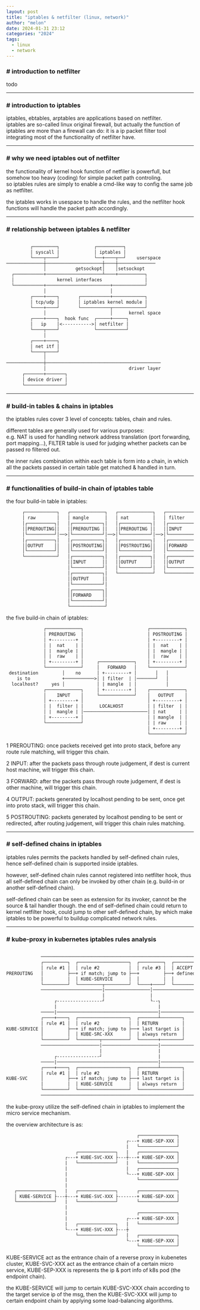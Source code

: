 ```yaml
---
layout: post
title: "iptables & netfilter (linux, network)"
author: "melon"
date: 2024-01-31 23:12
categories: "2024"
tags:
  - linux
  - network
---
```


### # introduction to netfilter
todo

<hr>

### # introduction to iptables
iptables, ebtables, arptables are applications based on netfilter.  
iptables are so-called linux original firewall, but actually the function of iptables
are more than a firewall can do: it is a ip packet filter tool integrating most
of the functionality of netfilter have.

<hr>

### # why we need iptables out of netfilter
the functionality of kernel hook function of netfiler is powerfull, but somehow too heavy
(coding) for simple packet path controling.  
so iptables rules are simply to enable a cmd-like way to config the same job as netfilter.

the iptables works in usespace to handle the rules, and the netfilter hook functions will
handle the packet path accordingly.

<hr>

### # relationship between iptables & netfilter 
```txt

         ┌─────────┐             ┌──────────┐
         │ syscall │             │ iptables │
         └────┬────┘             └──+────┬──┘    userspace
──────────────┼─────────────────────┼────┼──────────────
              │           getsockopt│    │setsockopt
  ┌───────────+─────────────────────┴────+──────────┐
  │                kernel interfaces                │
  └───────────+────────────────────────+────────────┘
              │                        │
         ┌────+────┐       ┌───────────+────────────┐
         │ tcp/udp │       │ iptables kernel module │
         └────+────┘       └───────────┬────────────┘
              │                        │      kernel space
         ┌────+────┐  hook func  ┌─────+─────┐
         │   ip    │<----------->│ netfilter │
         └────┬────┘             └───────────┘
              │
         ┌────+────┐
         │ net itf │
         └────┬────┘
              │
──────────────┼───────────────────────────────────────────
              │                               driver layer
      ┌───────+───────┐
      │ device driver │
      └───────────────┘
```

<hr>

### # build-in tables & chains in iptables
the iptables rules cover 3 level of concepts: tables, chain and rules.

different tables are generally used for various purposes:  
e.g. NAT is used for handling network address translation (port forwarding, port mapping\.\.\.),
FILTER table is used for judging whether packets can be passed ro filtered out.

the inner rules combination within each table is form into a chain, in which all the packets
passed in certain table get matched & handled in turn.

<hr>

### # functionalities of build-in chain of iptables table
the four build-in table in iptables:
```txt
      ┌────────────┐   ┌─────────────┐   ┌─────────────┐   ┌─────────────┐
      │ raw        │   │ mangle      │   │ nat         │   │ filter      │
      │┌──────────┐│   │┌───────────┐│   │┌───────────┐│   │┌───────────┐│
      ││PREROUTING││   ││PREROUTING ││   ││PREROUTING ││   ││INPUT      ││
      │└──────────┘│──>│└───────────┘│──>│└───────────┘│──>│└───────────┘│
      │┌──────────┐│   │┌───────────┐│   │┌───────────┐│   │┌───────────┐│
      ││OUTPUT    ││   ││POSTROUTING││   ││POSTROUTING││   ││FORWARD    ││
      │└──────────┘│   │└───────────┘│   │└───────────┘│   │└───────────┘│
      └────────────┘   │┌───────────┐│   │┌───────────┐│   │┌───────────┐│
                       ││INPUT      ││   ││OUTPUT     ││   ││OUTPUT     ││
                       │└───────────┘│   │└───────────┘│   │└───────────┘│
                       │┌───────────┐│   └─────────────┘   └─────────────┘
                       ││OUTPUT     ││
                       │└───────────┘│
                       │┌───────────┐│
                       ││FORWARD    ││
                       │└───────────┘│
                       └─────────────┘
```

the five build-in chain of iptables:
```txt
              ┌─────────────┐                        ┌─────────────┐
              │ PREROUTING  │                        │ POSTROUTING │
              │ +---------+ │                        │ +---------+ │
              │ |  nat    | │                        │ |  nat    | │
              │ |  mangle | │                        │ |  mangle | │
              │ |  raw    | │                        │ |  raw    | │
              │ +---------+ │     ┌─────────────┐    │ +---------+ │
              └─────────────┘     │   FORWARD   │    └─────────────┘
 destination         │    no      │ +---------+ │       │   │
    is to            +───────────>│ | filter  | │───────┘   │
  localhost?     yes │            │ | mangle  | │           │
              ┌─────────────┐     │ +---------+ │    ┌─────────────┐
              │    INPUT    │     └─────────────┘    │   OUTPUT    │
              │ +---------+ │                        │ +---------+ │
              │ |  filter | │      LOCALHOST         │ | filter  | │
              │ |  mangle | │────────────────────────│ | nat     | │
              │ +---------+ │                        │ | mangle  | │
              └─────────────┘                        │ | raw     | │
                                                     │ +---------+ │
                                                     └─────────────┘
```
1 PREROUTING: once packets received get into proto stack, before any route rule matching,
will trigger this chain.

2 INPUT: after the packets pass through route judgement, if dest is current host machine,
will trigger this chain.

3 FORWARD: after the packets pass through route judgement, if dest is other machine,
will trigger this chain.

4 OUTPUT: packets generated by localhost pending to be sent, once get into proto stack,
will trigger this chain.

5 POSTROUTING: packets generated by localhost pending to be sent or redirected,
after routing judgement, will trigger this chain rules matching.

<hr>

### # self-defined chains in iptables
iptables rules permits the packets handled by self-defined chain rules, hence self-defined
chain is supported inside iptables.

however, self-defined chain rules cannot registered into netfilter hook, thus all self-defined
chain can only be invoked by other chain (e.g. build-in or another self-defined chain).

self-defined chain can be seen as extension for its invoker, cannot be the source & tail handler though.
the end of self-defined chain could return to kernel netfilter hook, could jump to other self-defined
chain, by which make iptables to be powerful to buildup complicated network rules.

<hr>

### # kube-proxy in kubernetes iptables rules analysis
```txt

             ──────────────────────────────────────────────────────────────────────
             ┌─────────┐  ┌───────────────────┐  ┌─────────┐  ┌───────────────────┐
             │ rule #1 │  │ rule #2           │  │ rule #3 │  │ ACCEPT            │
PREROUTING   │         ├──+ if match; jump to ├──+         ├──+ defined by policy │
             │         │  │ KUBE-SERVICE      │  │         │  │                   │
             └─────────┘  └─────────┬─────────┘  └────+────┘  └───────────────────┘
             ───────────────────────|─────────────────│────────────────────────────
                                    |                 |
                  ┌-----------------┘                 └--┐
                  |                                      |
             ─────|──────────────────────────────────────|─────────────────────────
             ┌────+────┐  ┌───────────────────┐  ┌───────┴────────┐
             │ rule #1 │  │ rule #2           │  │ RETURN         │
KUBE-SERVICE │         ├──+ if match; jump to ├──+ last target is │
             │         │  │ KUBE-SRC-XXX      │  │ always return  │
             └─────────┘  └────────┬──────────┘  └───────+────────┘
             ──────────────────────|─────────────────────|─────────────────────────
                                   |                     |
                  ┌----------------┘                     |
             ─────|──────────────────────────────────────|─────────────────────────
             ┌────+────┐  ┌───────────────────┐  ┌───────┴────────┐
             │ rule #1 │  │ rule #2           │  │ RETURN         │
KUBE-SVC     │         ├──+ if match; jump to ├──+ last target is │
             │         │  │ KUBE-SERVICE      │  │ always return  │
             └─────────┘  └───────────────────┘  └────────────────┘
             ──────────────────────────────────────────────────────────────────────
```
the kube-proxy utilize the self-defined chain in iptables to implement the micro service mechanism.

the overview architecture is as:
```txt
                                                 ┌──────────────┐
                                             ┌---+ KUBE-SEP-XXX │
                                             |   └──────────────┘
                          ┌──────────────┐   |   ┌──────────────┐
                      ┌---+ KUBE-SVC-XXX ├---┼---+ KUBE-SEP-XXX │
                      |   └──────────────┘   |   └──────────────┘
                      |                      |   ┌──────────────┐
                      |                      └---+ KUBE-SEP-XXX │
                      |                          └──────────────┘
                      |                         
   ┌──────────────┐   |   ┌──────────────┐       ┌──────────────┐
   │ KUBE-SERVICE ├---┼---+ KUBE-SVC-XXX ├-------+ KUBE-SEP-XXX │
   └──────────────┘   |   └──────────────┘       └──────────────┘
                      |                         
                      |                          ┌──────────────┐
                      |                      ┌---+ KUBE-SEP-XXX │
                      |   ┌──────────────┐   |   └──────────────┘
                      └---+ KUBE-SVC-XXX ├---┼
                          └──────────────┘   |   ┌──────────────┐
                                             └---+ KUBE-SEP-XXX │
                                                 └──────────────┘
```
KUBE-SERVICE act as the entrance chain of a reverse proxy in kubenetes cluster,
KUBE-SVC-XXX act as the entrance chain of a certain micro service,
KUBE-SEP-XXX is represents the ip & port info of k8s pod (the endpoint chain).

the KUBE-SERVICE will jump to certain KUBE-SVC-XXX chain according to the target service ip
of the msg, then the KUBE-SVC-XXX will jump to certain endpoint chain by applying some
load-balancing algorithms.
